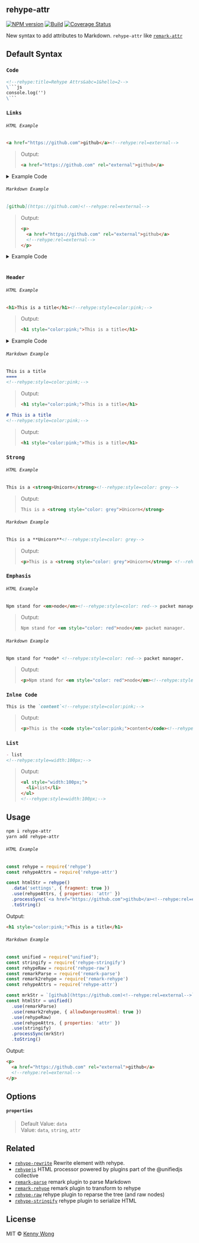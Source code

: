 rehype-attr
---

[![NPM version](https://img.shields.io/npm/v/rehype-attr.svg?style=flat)](https://npmjs.org/package/rehype-attr)
[![Build](https://github.com/jaywcjlove/rehype-attr/actions/workflows/ci.yml/badge.svg)](https://github.com/jaywcjlove/rehype-attr/actions/workflows/ci.yml)
[![Coverage Status](https://coveralls.io/repos/github/jaywcjlove/rehype-attr/badge.svg?branch=main)](https://coveralls.io/github/jaywcjlove/rehype-attr?branch=main)

New syntax to add attributes to Markdown. `rehype-attr` like [`remark-attr`](https://github.com/arobase-che/remark-attr)

## Default Syntax

### `Code`

```markdown
<!--rehype:title=Rehype Attrs&abc=1&hello=2-->
\```js
console.log('')
\```
```

### `Links`

###### `HTML Example`

```html
<a href="https://github.com">github</a><!--rehype:rel=external-->
```

> Output: 
> ```html
> <a href="https://github.com" rel="external">github</a>
> ```

<details>
<summary>Example Code</summary>

```js
const rehype = require('rehype')
const rehypeAttrs = require('rehype-attr')

const htmlStr = rehype()
  .data('settings', { fragment: true })
  .use(rehypeAttrs, { properties: 'attr' })
  .processSync(`<a href="https://github.com">github</a><!--rehype:rel=external-->`)
  .toString()
```

</details>

###### `Markdown Example`

```markdown
[github](https://github.com)<!--rehype:rel=external-->
```

> Output: 
> ```html
> <p>
>   <a href="https://github.com" rel="external">github</a>
>   <!--rehype:rel=external-->
> </p>
> ```


<details>
<summary>Example Code</summary>

```js
const unified = require("unified");
const stringify = require('rehype-stringify')
const rehypeRaw = require('rehype-raw')
const remark2rehype = require('remark-rehype')
const remarkParse = require('remark-parse')
const rehypeAttrs = require('rehype-attr')

const htmlStr = unified()
  .use(remarkParse)
  .use(remark2rehype, { allowDangerousHtml: true })
  .use(rehypeRaw)
  .use(rehypeAttrs, { properties: 'attr' })
  .use(stringify)
  .processSync(`[github](https://github.com)<!--rehype:rel=external-->`)
  .toString()
```

</details>

<br />

### `Header`

###### `HTML Example`

```html
<h1>This is a title</h1><!--rehype:style=color:pink;-->
```

> Output: 
> ```html
> <h1 style="color:pink;">This is a title</h1>
> ```

<details>
<summary>Example Code</summary>

```js
const rehype = require('rehype')
const rehypeAttrs = require('rehype-attr')

const htmlStr = rehype()
  .data('settings', { fragment: true })
  .use(rehypeAttrs, { properties: 'attr' })
  .processSync(`<h1>This is a title</h1><!--rehype:style=color:pink;-->`)
  .toString()
```

</details>

###### `Markdown Example`

```markdown
This is a title
====
<!--rehype:style=color:pink;-->
```

> Output:
> ```html
> <h1 style="color:pink;">This is a title</h1>
> ```

```markdown
# This is a title
<!--rehype:style=color:pink;-->
```

> Output:
> ```html
> <h1 style="color:pink;">This is a title</h1>
> ```

### `Strong`

###### `HTML Example`

```html
This is a <strong>Unicorn</strong><!--rehype:style=color: grey-->
```

> Output: 
> ```html
> This is a <strong style="color: grey">Unicorn</strong>
> ```

###### `Markdown Example`

```markdown
This is a **Unicorn**<!--rehype:style=color: grey-->
```

> Output:
> ```html
> <p>This is a <strong style="color: grey">Unicorn</strong> <!--rehype:style=color: grey--></p>
> ```

### `Emphasis`

###### `HTML Example`

```html
Npm stand for <em>node</em><!--rehype:style=color: red--> packet manager.
```

> Output: 
> ```html
> Npm stand for <em style="color: red">node</em> packet manager.
> ```

###### `Markdown Example`

```markdown
Npm stand for *node* <!--rehype:style=color: red--> packet manager.
```

> Output:
> 
> ```html
> <p>Npm stand for <em style="color: red">node</em><!--rehype:style=color: red--> packet manager.</p>
> ```

### `Inlne Code`

```markdown
This is the `content`<!--rehype:style=color:pink;-->
```

> Output:
> 
> ```html
> <p>This is the <code style="color:pink;">content</code><!--rehype:style=color:pink;--></p>
> ```

### `List`

```markdown
- list
<!--rehype:style=width:100px;-->
```

> Output:
> 
> ```html
> <ul style="width:100px;">
>   <li>list</li>
> </ul>
> <!--rehype:style=width:100px;-->
> ```

## Usage

```bash
npm i rehype-attr
yarn add rehype-attr
```

###### `HTML Example`

```js
const rehype = require('rehype')
const rehypeAttrs = require('rehype-attr')

const htmlStr = rehype()
  .data('settings', { fragment: true })
  .use(rehypeAttrs, { properties: 'attr' })
  .processSync(`<a href="https://github.com">github</a><!--rehype:rel=external-->`)
  .toString()
```

Output: 
```html
<h1 style="color:pink;">This is a title</h1>
```

###### `Markdown Example`

```js
const unified = require("unified");
const stringify = require('rehype-stringify')
const rehypeRaw = require('rehype-raw')
const remarkParse = require('remark-parse')
const remark2rehype = require('remark-rehype')
const rehypeAttrs = require('rehype-attr')

const mrkStr = `[github](https://github.com)<!--rehype:rel=external-->`
const htmlStr = unified()
  .use(remarkParse)
  .use(remark2rehype, { allowDangerousHtml: true })
  .use(rehypeRaw)
  .use(rehypeAttrs, { properties: 'attr' })
  .use(stringify)
  .processSync(mrkStr)
  .toString()
```

Output: 

```html
<p>
  <a href="https://github.com" rel="external">github</a>
  <!--rehype:rel=external-->
</p>
```

## Options

#### `properties`

> Default Value: `data`  
> Value: `data`, `string`, `attr`

## Related

- [`rehype-rewrite`](https://github.com/jaywcjlove/rehype-rewrite) Rewrite element with rehype.
- [`rehypejs`](https://github.com/rehypejs/rehype) HTML processor powered by plugins part of the @unifiedjs collective
- [`remark-parse`](https://www.npmjs.com/package/remark-parse) remark plugin to parse Markdown
- [`remark-rehype`](https://www.npmjs.com/package/remark-rehype) remark plugin to transform to rehype
- [`rehype-raw`](https://www.npmjs.com/package/rehype-raw) rehype plugin to reparse the tree (and raw nodes)
- [`rehype-stringify`](https://www.npmjs.com/package/rehype-stringify) rehype plugin to serialize HTML

## License

MIT © [Kenny Wong](https://github.com/jaywcjlove)
